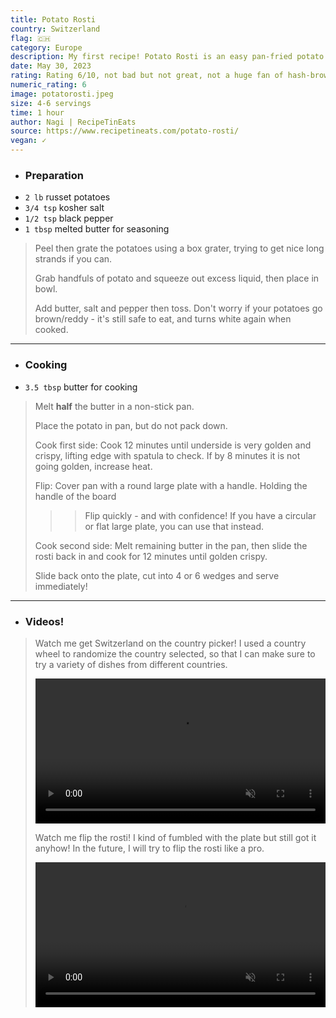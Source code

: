 ```yaml
---
title: Potato Rosti
country: Switzerland
flag: 🇨🇭
category: Europe
description: My first recipe! Potato Rosti is an easy pan-fried potato "pancake" that is crispy on the outside and *extremely* buttery on the inside. t is a popular breakfast dish in Switzerland. This was also my first time using a box grater!
date: May 30, 2023
rating: Rating 6/10, not bad but not great, not a huge fan of hash-brown type of foods.
numeric_rating: 6
image: potatorosti.jpeg
size: 4-6 servings
time: 1 hour
author: Nagi | RecipeTinEats
source: https://www.recipetineats.com/potato-rosti/
vegan: ✓
---
```


- ### Preparation
- `2 lb` russet potatoes
- `3/4 tsp` kosher salt
- `1/2 tsp` black pepper
- `1 tbsp` melted butter for seasoning

> Peel then grate the potatoes using a box grater, trying to get nice long strands if you can.
>
> Grab handfuls of potato and squeeze out excess liquid, then place in bowl.
>
> Add butter, salt and pepper then toss. Don't worry if your potatoes go brown/reddy - it's still safe to eat, and turns white again when cooked.

---

- ### Cooking
- `3.5 tbsp` butter for cooking

> Melt **half** the butter in a non-stick pan.
>
> Place the potato in pan, but do not pack down.
>
> Cook first side: Cook 12 minutes until underside is very golden and crispy, lifting edge with spatula to check. If by 8 minutes it is not going golden, increase heat.
>
> Flip: Cover pan with a round large plate with a handle. Holding the handle of the board
>
> > > Flip quickly - and with confidence! If you have a circular or flat large plate, you can use that instead.
>
> Cook second side: Melt remaining butter in the pan, then slide the rosti back in and cook for 12 minutes until golden crispy.
>
> Slide back onto the plate, cut into 4 or 6 wedges and serve immediately!

--- 

- ### Videos!

> Watch me get Switzerland on the country picker! I used a country wheel to randomize the country selected, so that I can make sure to try a variety of dishes from different countries.
>
> <video src="potatorostiwheel.mp4" width="100%" controls muted=""></video>
> 
> Watch me flip the rosti! I kind of fumbled with the plate but still got it anyhow! In the future, I will try to flip the rosti like a pro.
> 
> <video src="potatorostiflip.mp4" width="100%" controls muted=""></video>
> 
